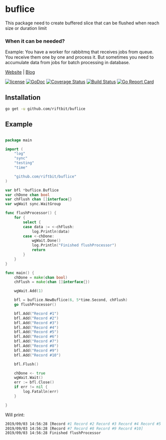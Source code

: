 # buflice

This package need to create buffered slice that can be flushed when reach size or duration limit  

### When it can be needed?
Example: You have a worker for rabbitmq that receives jobs from queue. You receive them one by one and process it. But sometimes 
you need to accumulate data from jobs for batch processing in database.

[Website](https://riftbit.com) | [Blog](https://ergoz.ru)

[![license](https://img.shields.io/github/license/riftbit/buflice.svg)](LICENSE)
[![GoDoc](http://img.shields.io/badge/go-documentation-blue.svg?style=flat-square)](https://godoc.org/github.com/riftbit/buflice)
[![Coverage Status](https://coveralls.io/repos/github/riftbit/buflice/badge.svg?branch=master)](https://coveralls.io/github/riftbit/buflice?branch=master)
[![Build Status](https://travis-ci.org/riftbit/buflice.svg?branch=master)](https://travis-ci.org/riftbit/buflice)
[![Go Report Card](https://goreportcard.com/badge/github.com/riftbit/buflice)](https://goreportcard.com/report/github.com/riftbit/buflice)

## Installation

```bash
go get -u github.com/riftbit/buflice
```

## Example

```go

package main

import (
	"log"
	"sync"
	"testing"
	"time"

	"github.com/riftbit/buflice"
)

var bfl *buflice.Buflice
var chDone chan bool
var chFlush chan []interface{}
var wgWait sync.WaitGroup

func flushProcessor() {
	for {
		select {
		case data := <-chFlush:
			log.Println(data)
		case <-chDone:
			wgWait.Done()
			log.Println("Finished flushProcessor")
			return
		}
	}
}

func main() {
	chDone = make(chan bool)
	chFlush = make(chan []interface{})

	wgWait.Add(1)

	bfl = buflice.NewBuflice(6, 5*time.Second, chFlush)
	go flushProcessor()

	bfl.Add("Record #1")
	bfl.Add("Record #2")
	bfl.Add("Record #3")
	bfl.Add("Record #4")
	bfl.Add("Record #5")
	bfl.Add("Record #6")
	bfl.Add("Record #7")
	bfl.Add("Record #8")
	bfl.Add("Record #9")
	bfl.Add("Record #10")

	bfl.Flush()

    chDone <- true
	wgWait.Wait()
	err := bfl.Close()
	if err != nil {
		log.Fatalln(err)
	}

}
```

Will print:

```bash
2019/09/03 14:56:28 [Record #1 Record #2 Record #3 Record #4 Record #5 Record #6]
2019/09/03 14:56:28 [Record #7 Record #8 Record #9 Record #10]
2019/09/03 14:56:28 Finished flushProcessor
```